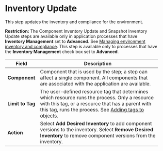 # Inventory Update

This step updates the inventory and compliance for the environment.

**Restriction:** The Component Inventory Update and Snapshot Inventory Update steps are available only in application processes that have **Inventory Management** set to **Advanced**. See [Managing environment inventory and compliance](inventory_manage_app.md). This step is available only to processes that have the **Inventory Management** check box set to **Advanced**.

|Field|Description|
|-----|-----------|
|**Component**|Component that is used by the step; a step can affect a single component. All components that are associated with the application are available.|
|**Limit to Tag**|The user-defined resource tag that determines which resource runs the process. Only a resource with this tag, or a resource that has a parent with this tag, runs the process. See [Adding tags to objects](addingtags_tsk.md#).|
|**Action**|Select **Add Desired Inventory** to add component versions to the inventory. Select **Remove Desired Inventory** to remove component versions from the inventory.|

